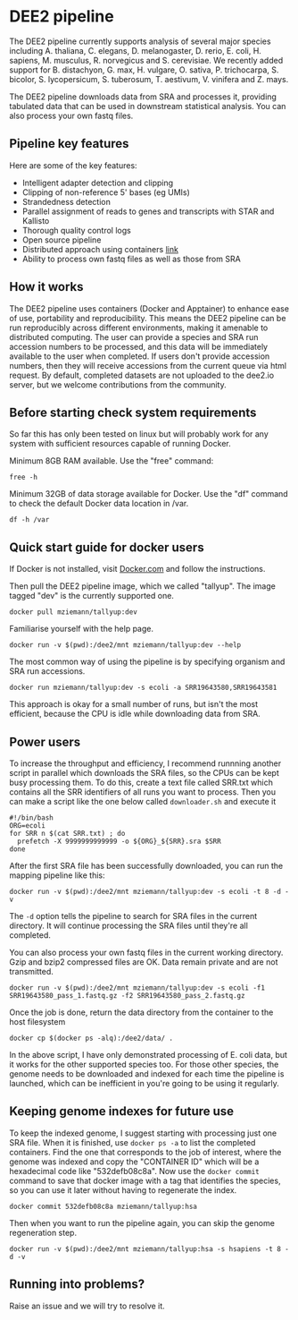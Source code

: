 # DEE2 pipeline 

The DEE2 pipeline currently supports analysis of several major species including A. thaliana,
C. elegans, D. melanogaster, D. rerio, E. coli, H. sapiens, M. musculus, R. norvegicus and
S. cerevisiae.
We recently added support for B. distachyon, G. max, H. vulgare, O. sativa, P. trichocarpa,
S. bicolor, S. lycopersicum, S. tuberosum, T. aestivum, V. vinifera and Z. mays.

The DEE2 pipeline downloads data from SRA and processes it, providing tabulated data that
can be used in downstream statistical analysis.
You can also process your own fastq files.

## Pipeline key features
Here are some of the key features:
 * Intelligent adapter detection and clipping
 * Clipping of non-reference 5' bases (eg UMIs)
 * Strandedness detection
 * Parallel assignment of reads to genes and transcripts with STAR and Kallisto
 * Thorough quality control logs
 * Open source pipeline
 * Distributed approach using containers [link](https://hub.docker.com/r/mziemann/tallyup/)
 * Ability to process own fastq files as well as those from SRA

## How it works
The DEE2 pipeline uses containers (Docker and Apptainer) to enhance ease of use, portability
and reproducibility.
This means the DEE2 pipeline can be run reproducibly across different environments, making
it amenable to distributed computing.
The user can provide a species and SRA run accession numbers to be processed, and this data
will be immediately available to the user when completed.
If users don't provide accession numbers, then they will receive accessions from the current
queue via html request.
By default, completed datasets are not uploaded to the dee2.io server, but we welcome
contributions from the community.

## Before starting check system requirements

So far this has only been tested on linux but will probably work for any system with
sufficient resources capable of running Docker.

Minimum 8GB RAM available. Use the "free" command:

`free -h`

Minimum 32GB of data storage available for Docker.
Use the "df" command to check the default Docker data location in /var.

`df -h /var`

## Quick start guide for docker users

If Docker is not installed, visit [Docker.com](https://www.docker.com/get-started) and
follow the instructions.

Then pull the DEE2 pipeline image, which we called "tallyup".
The image tagged "dev" is the currently supported one.

```
docker pull mziemann/tallyup:dev
```

Familiarise yourself with the help page.

```
docker run -v $(pwd):/dee2/mnt mziemann/tallyup:dev --help
```

The most common way of using the pipeline is by specifying organism and SRA run accessions.

```
docker run mziemann/tallyup:dev -s ecoli -a SRR19643580,SRR19643581
```

This approach is okay for a small number of runs, but isn't the most efficient, because
the CPU is idle while downloading data from SRA.

## Power users

To increase the throughput and efficiency, I recommend runnning another script in parallel
which downloads the SRA files, so the CPUs can be kept busy processing them.
To do this, create a text file called SRR.txt which contains all the SRR identifiers of all
runs you want to process.
Then you can make a script like the one below called `downloader.sh` and execute it

```
#!/bin/bash
ORG=ecoli
for SRR n $(cat SRR.txt) ; do
  prefetch -X 9999999999999 -o ${ORG}_${SRR}.sra $SRR
done
```

After the first SRA file has been successfully downloaded, you can run the mapping pipeline
like this:

```
docker run -v $(pwd):/dee2/mnt mziemann/tallyup:dev -s ecoli -t 8 -d -v
```

The `-d` option tells the pipeline to search for SRA files in the current directory.
It will continue processing the SRA files until they're all completed.

You can also process your own fastq files in the current working directory.
Gzip and bzip2 compressed files are OK.
Data remain private and are not transmitted.

```
docker run -v $(pwd):/dee2/mnt mziemann/tallyup:dev -s ecoli -f1 SRR19643580_pass_1.fastq.gz -f2 SRR19643580_pass_2.fastq.gz

```

Once the job is done, return the data directory from the container to the host filesystem

`docker cp $(docker ps -alq):/dee2/data/ .`

In the above script, I have only demonstrated processing of E. coli data, but it works for
the other supported species too.
For those other species, the genome needs to be downloaded and indexed for each time the
pipeline is launched, which can be inefficient in you're going to be using it regularly.

## Keeping genome indexes for future use

To keep the indexed genome, I suggest starting with processing just one SRA file.
When it is finished, use `docker ps -a` to list the completed containers.
Find the one that corresponds to the job of interest, where the genome was indexed and copy
the "CONTAINER ID" which will be a hexadecimal code like "532defb08c8a".
Now use the `docker commit` command to save that docker image with a tag that identifies
the species, so you can use it later without having to regenerate the index.


```
docker commit 532defb08c8a mziemann/tallyup:hsa
```

Then when you want to run the pipeline again, you can skip the genome regeneration step.

```
docker run -v $(pwd):/dee2/mnt mziemann/tallyup:hsa -s hsapiens -t 8 -d -v
```

## Running into problems?

Raise an issue and we will try to resolve it.
